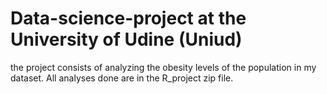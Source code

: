 # Data-science-project at the University of Udine (Uniud)
the project consists of analyzing the obesity levels of the population in my dataset. 
All analyses done are in the R_project zip file.   
